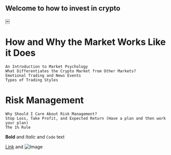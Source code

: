## Welcome to how to invest in crypto
￼
# How and Why the Market Works Like it Does
    An Introduction to Market Psychology
    What Differentiates the Crypto Market from Other Markets?
    Emotional Trading and News Events
    Types of Trading Styles

# Risk Management
    Why Should I Care About Risk Management?
    Stop Loss, Take Profit, and Expected Return (Have a plan and then work your plan)
    The 1% Rule


**Bold** and _Italic_ and `Code` text

[Link](url) and ![Image](src)
